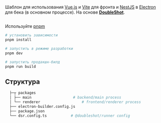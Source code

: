 Шаблон для использования [Vue.js](https://vuejs.org/) и [Vite](https://vitejs.dev/) для фронта и [NestJS](https://nestjs.com/) в [Electron](https://www.electronjs.org/) для бека (в основном процессе). На основе [**DoubleShot**](https://github.com/Doubleshotjs/doubleshot).

## 
Используйте [pnpm](https://pnpm.io/)
  ```sh
  # установить зависимости
  pnpm install
  
  # запустить в режиме разработки
  pnpm dev
  
  # запустить продакшн-билд
  pnpm run build
  ```

## Структура
```sh
  ├─┬ packages
  │ ├── main                   # backend/main process
  │ └── renderer                   # frontend/renderer process
  ├── electron-builder.config.js
  ├── package.json
  └── dsr.config.ts           # @doubleshot/runner config
```